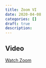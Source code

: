 ```yaml
---
title: Zoom VI
date: 2020-04-08
categories: []
draft: true
description:
---
```


## Video

[Watch Zoom](https://zoom.us/rec/play/v5AqIe3--zM3E9ydswSDUaMoW9S1Lfqs1ygf-fFczUvhVyVWYAbwYbdEM8_iwuAyvuq8Z57VJDkLOdQ?autoplay=true&startTime=1586383031000)